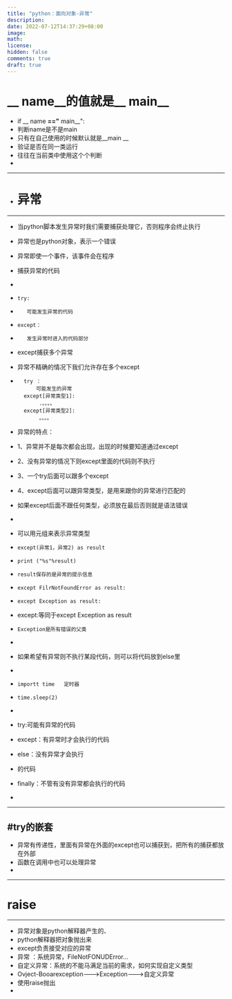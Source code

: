 ```yaml
---
title: "python：面向对象-异常"
description: 
date: 2022-07-12T14:37:29+08:00
image: 
math: 
license: 
hidden: false
comments: true
draft: true
---
```

# __ name__的值就是__ main__
- if __ name __=="__ main__":
- 判断name是不是main
- 只有在自己使用的时候默认就是__main __
- 验证是否在同一类运行
- 往往在当前类中使用这个个判断
- 

---
- # 异常
---
- 当python脚本发生异常时我们需要捕获处理它，否则程序会终止执行
- 异常也是python对象，表示一个错误
- 异常即使一个事件，该事件会在程序
- 捕获异常的代码
-     
-     try:
-        可能发生异常的代码
-     except：
-        发生异常时进入的代码部分
- except捕获多个异常
- 异常不精确的情况下我们允许存在多个except
- 
        try ：
            可能发生的异常
        except[异常类型1]:
             .。。。。
        except[异常类型2]:
             。。。。

- 异常的特点：
-  1、异常并不是每次都会出现，出现的时候要知道通过except
-  2、没有异常的情况下则except里面的代码则不执行
-  3、一个try后面可以跟多个except
-  4、except后面可以跟异常类型，是用来跟你的异常进行匹配的
-  如果except后面不跟任何类型，必须放在最后否则就是语法错误
-  
- 可以用元组来表示异常类型
-     except(异常1，异常2) as result
-     print ("%s"%result)
-     result保存的是异常的提示信息
-     except FilrNotFoundError as result:
-     except Exception as result:
- except:等同于except Exception as result
-     Exception是所有错误的父类
-     
-    如果希望有异常则不执行某段代码，则可以将代码放到else里
-    



-     importt time   定时器
-     time.sleep(2)
-     

- try:可能有异常的代码
- except：有异常时才会执行的代码
- else：没有异常才会执行
- 的代码
- finally：不管有没有异常都会执行的代码
- 

---
 #try的嵌套
---
- 异常有传递性，里面有异常在外面的except也可以捕获到，把所有的捕获都放在外部
- 函数在调用中也可以处理异常
- 
---
# raise 
---
- 异常对象是python解释器产生的、
- python解释器把对象抛出来
- except负责接受对应的异常
- 异常 ：系统异常，FileNotFONUDError...
- 自定义异常：系统的不能马满足当前的需求，如何实现自定义类型
- Ovject-Booarexception--->Exception--->自定义异常
- 使用raise抛出
- 